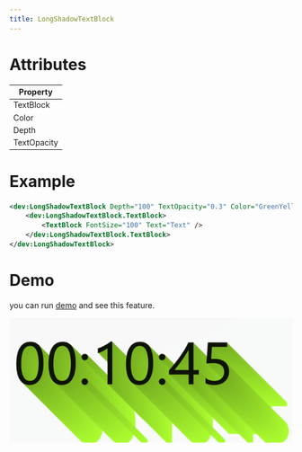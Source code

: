 ```yaml
---
title: LongShadowTextBlock
---
```


# Attributes
|Property|
|-|
|TextBlock|
|Color|
|Depth|
|TextOpacity|

# Example

```xml
<dev:LongShadowTextBlock Depth="100" TextOpacity="0.3" Color="GreenYellow">
    <dev:LongShadowTextBlock.TextBlock>
        <TextBlock FontSize="100" Text="Text" />
    </dev:LongShadowTextBlock.TextBlock>
</dev:LongShadowTextBlock>
```

# Demo
you can run [demo](https://github.com/Ghost1372/DevWinUI) and see this feature.

![DevWinUI](https://raw.githubusercontent.com/ghost1372/DevWinUI-Resources/refs/heads/main/DevWinUI-Docs/LongShadowTextBlock.png)
